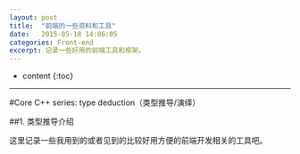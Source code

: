 ```yaml
---
layout: post
title:  "前端的一些资料和工具"
date:   2015-05-18 14:06:05
categories: Front-end
excerpt: 记录一些好用的前端工具和框架。
---
```


* content
{:toc}

---

#Core C++ series: type deduction（类型推导/演绎）



##1. 类型推导介绍

这里记录一些我用到的或者见到的比较好用方便的前端开发相关的工具吧。